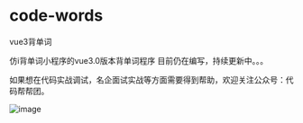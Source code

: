 # code-words
vue3背单词


仿i背单词小程序的vue3.0版本背单词程序
目前仍在编写，持续更新中。。。


如果想在代码实战调试，名企面试实战等方面需要得到帮助，欢迎关注公众号：代码帮帮团。

![image](https://user-images.githubusercontent.com/80379805/130420441-9c41beb8-f284-4320-bac9-990737a3c742.png)

